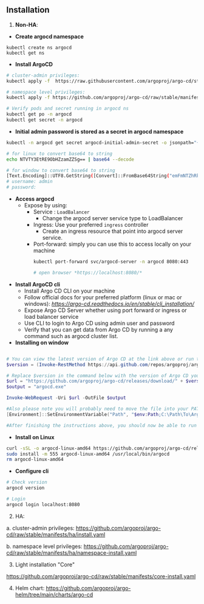## **Installation**

1. **Non-HA**:
- **Create argocd namespace**
```
kubectl create ns argocd
kubectl get ns
```
- **Install ArgoCD**
```sh
# cluster-admin privileges:
kubectl apply -f  https://raw.githubusercontent.com/argoproj/argo-cd/stable/manifests/install.yaml -n argocd

# namespace level privileges: 
kubectl apply -f https://github.com/argoproj/argo-cd/raw/stable/manifests/namespace-install.yaml -n argocd

# Verify pods and secret running in argocd ns
kubectl get po -n argocd
kubectl get secret -n argocd
```

- **Initial admin password is stored as a secret in argocd namespace**
```sh
kubectl -n argocd get secret argocd-initial-admin-secret -o jsonpath="{.data.password}" | base64 -d; echo

# for linux to convert base64 to string
echo NTVTY3EtRE9ObHZzamZZSg== | base64 --decode

# for window to convert base64 to string
[Text.Encoding]::UTF8.GetString([Convert]::FromBase64String("emFmNTZhRkVYeVRUNXFXeA=="))
# username: admin
# password: 
```
- **Access argocd**
    - Expose by using:
        - Service : `LoadBalancer`
            - Change the argocd server service type to LoadBalancer
        - Ingress: Use your preferred `ingress` controller
            - Create an ingress resource that point into argocd server service.
        - Port-forward: simply you can use this to access locally on your machine
            ```sh
            kubectl port-forward svc/argocd-server -n argocd 8080:443

            # open browser *https://localhost:8080/*
            ```
- **Install ArgoCD cli**
    - Install Argo CD CLI on your machine
    - Follow official docs for your preferred platform (linux or mac or windows): *https://argo-cd.readthedocs.io/en/stable/cli_installation/*
    - Expose Argo CD Server whether using port forward or ingress or load balancer service
    - Use CLI to login to Argo CD using admin user and password
    - Verify that you can get data from Argo CD by running a any command such as argocd cluster list.
- **Installing on window**
```powershell

# You can view the latest version of Argo CD at the link above or run the following command to grab the version:
$version = (Invoke-RestMethod https://api.github.com/repos/argoproj/argo-cd/releases/latest).tag_name

# Replace $version in the command below with the version of Argo CD you would like to download:
$url = "https://github.com/argoproj/argo-cd/releases/download/" + $version + "/argocd-windows-amd64.exe"
$output = "argocd.exe"

Invoke-WebRequest -Uri $url -OutFile $output

#Also please note you will probably need to move the file into your PATH. Use following command to add Argo CD into environment variables PATH
[Environment]::SetEnvironmentVariable("Path", "$env:Path;C:\Path\To\ArgoCD-CLI", "User")

#After finishing the instructions above, you should now be able to run argocd commands.
```

- **Install on Linux**
```sh
curl -sSL -o argocd-linux-amd64 https://github.com/argoproj/argo-cd/releases/latest/download/argocd-linux-amd64
sudo install -m 555 argocd-linux-amd64 /usr/local/bin/argocd
rm argocd-linux-amd64
```

- **Configure cli**
```sh
# Check version
argocd version

# Login
argocd login localhost:8080
```


2. HA:

a. cluster-admin privileges: https://github.com/argoproj/argo-cd/raw/stable/manifests/ha/install.yaml

b. namespace level privileges: https://github.com/argoproj/argo-cd/raw/stable/manifests/ha/namespace-install.yaml

3. Light installation "Core"

https://github.com/argoproj/argo-cd/raw/stable/manifests/core-install.yaml

4. Helm chart: https://github.com/argoproj/argo-helm/tree/main/charts/argo-cd
